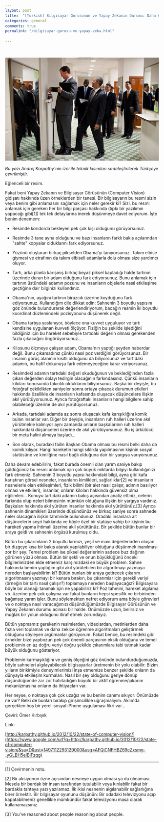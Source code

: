 ```yaml
---
layout: post
title:  "[Turkish] Bilgisayar Görüsünün ve Yapay Zekanın Durumu: Daha Çok, Çok Yolumuz Var.* "
categories: general
comments: true
permalink: "/bilgisayar-gorusu-ve-yapay-zeka.html"

---
```


 

![image](/assets/images/obama.png)

*Bu yazı Andrej Karpathy'nin izni ile teknik kısımları sadeleştirilerek Türkçeye çevrilmiştir.*


Eğlenceli bir resim.


Fakat beni Yapay Zekanın ve Bilgisayar Görüsünün (Computer Vision) gidişatı hakkında üzen örneklerden bir tanesi. Bir bilgisayarın bu resmi sizin veya benim gibi anlamasını sağlamak için neler gerekir ki? Sizi, bu resmi anlamak için gereken her bir bilgi parçası hakkında (tıpkı bir yazılımın yapacağı gibi[1]) tek tek detaylarına inerek düşünmeye davet ediyorum. İşte benim denemem:

*   Resimde koridorda bekleyen pek çok kişi olduğunu görüyorsunuz.

*   Resimde 3 tane ayna olduğunu ve bazı insanların farklı bakış açılarından "sahte" kopyalar olduklarını fark ediyorsunuz.

*   Yüzünü oluşturan birkaç pikselden Obama'yı tanıyorsunuz. Takım elbise giymesi ve etrafının da takım elbiseli adamlarla dolu olması size yardımcı oluyor.

*   Tartı, arka planla karışmış birkaç beyaz piksel kapladığı halde tartının üzerinde duran bir adam olduğunu fark ediyorsunuz. Bunu anlamak için tartının üstündeki adamın pozunu ve insanların objelerle nasıl etkileşime geçtiğine dair bilginizi kullandınız.

*   Obama'nın, ayağını tartının birazcık üzerine koyduğunu fark ediyorsunuz. Kullandığım dile dikkat edin: Sahnenin 3 boyutlu yapısını göz önünde bulundurarak değerlendiriyorum, bacağın resmin iki boyutlu koordinat düzlemindeki pozisyonunu düşünerek değil.

*   Obama tartıya yaslanıyor, böylece ona kuvvet uyguluyor ve tartı kendisine uygulanan kuvveti ölçüyor. Fiziğin bu şekilde işlediğini bildiğiniz için bu hareket sebebiyle tartıdaki değerin olması gerekenden fazla çıkacağını öngörüyorsunuz...

*   Kilosunu ölçmeye çalışan adam, Obama'nın yaptığı şeyden haberdar değil. Bunu çıkarsadınız çünkü nasıl poz verdiğini görüyorsunuz. Bir insanın görüş alanının kısıtlı olduğunu da biliyorsunuz ve tartıdaki adamın, bu hafif dokunuşu fark edemeyeceğine karar veriyorsunuz.

*   Resimdeki adamın tartıdaki değeri okuduğunun ve beklediğinden fazla çıkan değerden dolayı tedirgin olacağının farkındasınız. Çünkü insanların kiloları konusunda takıntılı olduklarını biliyorsunuz. Başka bir deyişle, bu fotoğraf çekildikten saniyeler sonra ortaya çıkacak durumun etkileri hakkında özellikle de insanların kafasında oluşacak düşüncelere ilişkin akıl yürütüyorsunuz. Ayrıca fotoğraftaki insanların hangi bilgilere sahip olabileceği üzerine de akıl yürütüyorsunuz.

*   Arkada, tartıdaki adamda az sonra oluşacak kafa karışıklığını komik bulan insanlar var. Diğer bir deyişle, insanların ruh halleri üzerine akıl yürütmekle kalmıyor aynı zamanda onların başkalarının ruh halleri hakkındaki düşünceleri üzerine de akıl yürütüyorsunuz. Bu iş ürkütücü bir meta halini almaya başladı...

*   Son olarak, buradaki failin Başkan Obama olması bu resmi belki daha da komik kılıyor. Hangi hareketin hangi sıklıkla yapılmasının kişinin sosyal statüsüne ve kimliğine nasıl bağlı olduğuna dair bir yargıya varıyorsunuz.

Daha devam edebilirim, fakat burada önemli olan yarım saniye bakıp güldüğünüz bu resmi anlamak için çok büyük miktarda bilgiyi kullandığınızı fark etmeniz. Sahnenin 3 boyutlu yapısı hakkındaki bilgi, ayna gibi kafa karıştıran görsel nesneler, insanların kimlikleri, sağlarlıklar[2] ve insanların nesnelerle olan etkileşimleri, fizik bilimi (bir alet nasıl çalışır, adımın basılıyor olması ve etkileri), insanlar, onların kiloları hakkında güvensiz olma eğilimleri... Konuyu tartıdaki adamın bakış açısından analiz ettiniz, nelerin farkında olup neleri bilmesinin mümkün olduğuna ilişkin bir yargıya vardınız. Başkaları hakkında akıl yürüten insanlar hakkında akıl yürüttünüz.[3] Ayrıca sahnenin dinamikleri üzerinde düşündünüz ve birkaç saniye sonra sahnede neler olacağına ilişkin tahminde bulundunuz. Oradaki insanlara ait düşüncelerin seyri hakkında ve böyle özel bir statüye sahip bir kişinin bu hareketi yapma ihtimali üzerine akıl yürüttünüz. Bir şekilde bütün bunlar bir araya geldi ve sahnenin örgüsü kurulmuş oldu.

Bütün bu çıkarımların 2 boyutlu kırmızı, yeşil ve mavi değerlerinden oluşan bir dizgeye kısa bir bakış atarak yapılabiliyor olduğunu düşünmek inanılması zor bir şey. Temel problem ise piksel değerlerinin sadece buz dağının görünen yüzü olması. Bütün bir şekli ve onun büyüklüğünü önceki bilgilerimizden elde etmemiz karşımızdaki en büyük problem. Sahne hakkında benim yaptığım gibi akıl yürütebilen bir algoritmayı yazmaya nereden başlayabilirim ki? Bütün bunları bir araya getirecek çıkarım algoritmasını yazmayı bir kenara bırakın, bu çıkarımlar için gerekli veriyi (örneğin bir tartı nasıl çalışır?) toplamaya nereden başlayacağız? Bilgisayara böyle bir olanağı tanımak için ne yapabiliriz ki? Poz tahmini, hareket algılama vb. üzerine pek çok çalışma var fakat bunların hepsi spesifik ve birbirinden bağımsız yarım işler. Bunu söylemekten nefret ediyorum ama böyle görevleri ve o noktaya nasıl varacağımızı düşündüğümüzde Bilgisayar Görüsünün ve Yapay Zekanın durumu acınası bir halde. Önümüzde uzun, belirsiz ve muğlak bir yolun olduğunu itiraf etmek zorundayız.

Bütün yapmamız gerekenin resimlerden, videolardan, metinlerden daha fazla veri toplamak ve daha zekice öğrenme algoritmaları geliştirmek olduğunu söyleyen argümanlar görüyorum. Fakat bence, bu resimdeki gibi örnekler bize yapbozun pek çok önemli parçasının eksik olduğunu ve temel problemin en az doğru veriyi doğru şekilde çıkarımlara tabi tutmak kadar büyük olduğunu gösteriyor.

Problemin karmaşıklığını ve geniş ölçeğini göz önünde bulundurduğumuzda, böyle sahneleri algılayabilecek bilgisayarlar üretmenin bir yolu olabilir: Bizim yılların birikimiyle deneyimlerimizi inşa etmemize benzer şekilde onların da dünyayla etkileşim kurmaları. Nasıl bir şey olduğunu geriye dönüp düşündüğümde zar zor hatırladığım büyülü bir aktif öğrenme/çıkarım mekanizmasına onların da ihtiyaçları var.

Her neyse, o noktaya çok çok uzağız ve bu benim canımı sıkıyor: Önümüzde ne var? Belki de bunları bırakıp girişimcilikle uğraşmalıyım. Aklımda gerçekten hoş bir yerel-sosyal iPhone uygulaması fikri var...




Çeviri: Ömer Kırbıyık

Link:

[http://karpathy.github.io/2012/10/22/state-of-computer-vision/](https://www.google.com/url?q=http://karpathy.github.io/2012/10/22/state-of-computer-vision/&sa=D&ust=1497112293129000&usg=AFQjCNFHBZ69cZxsmg-_yGLBH5eIBiFzqg)

* * *



[1] Çevirmenin notu.


[2] Bir aksiyonun özne açısından nesneye uygun olması ya da olmaması. Mesela bir bardak bir insan tarafından tutulabilir veya kırılabilir fakat bir bardakla tahtaya yazı yazılamaz. İlk ikisi nesnenin algılanabilir sağlarlığına birer örnektir. Bir bilgisayar oyununu düşünün: Bir odadaki televizyonu açıp kapatabilmeniz genellikle mümkündür fakat televizyonu masa olarak kullanamazsınız.


[3] You’ve reasoned about people reasoning about people.

